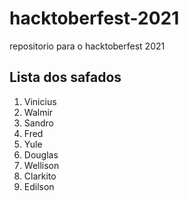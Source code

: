 # hacktoberfest-2021

repositorio para o hacktoberfest 2021

## Lista dos safados

1. Vinicius
2. Walmir
3. Sandro
4. Fred
5. Yule
6. Douglas
7. Wellison
8. Clarkito
9. Edilson
